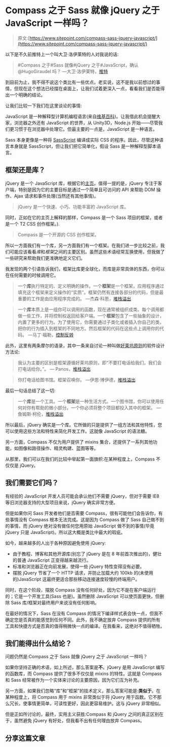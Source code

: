 # Compass 之于 Sass 就像 jQuery 之于 JavaScript 一样吗？

> 原文:[https://www.sitepoint.com/compass-sass-jquery-javascript/](https://www.sitepoint.com/compass-sass-jquery-javascript/)

以下是不久前推特上一个叫大卫·洛伊莱特的人对我说的话:

> #Compass 之于#Sass 就像#jQuery 之于#JavaScript，确认@HugoGiraudel 吗？
> —大卫·洛伊莱特，[推特](https://twitter.com/_flexbox/status/426104111403388928)

到目前为止，我不得不说这个类比有一些优点。老实说，这不是我以前想过的事情，但现在这个想法已经摆在桌面上，让我们试着更深入一点，看看我们是否能得出一个明确的结论。

让我们比较一下我们在这里谈论的事情:

JavaScript 是一种解释型计算机编程语言(来自[维基百科](http://en.wikipedia.org/wiki/JavaScript))。让我借此机会提醒大家，浏览器之外还有 JavaScript 的世界，从 Unity3D，Node.js 开始——尽管我们更习惯于在浏览器中处理它。但最主要的一点是，JavaScript 是一种语言。

Sass 本身更像是一种将 [SassScript](http://sass-lang.com/documentation/file.SASS_REFERENCE.html#sassscript) 编译成实际 CSS 的程序。因此，尽管这种语言本身就是 SassScript，但让我们把它简单化，假设 Sass 是一种解释型脚本语言。

## 框架还是库？

jQuery 是一个 JavaScript 库，根据它的[主页](http://jquery.com/)。值得一提的是，jQuery 专注于客户端，特别是因为它的主要目标是通过一个简单且可访问的 API 来帮助 DOM 操作、Ajax 请求和事件处理(当然还有其他事情)。

> jQuery 是一个快速、小巧、功能丰富的 JavaScript 库。

同时，正如在它的主页上解释的那样，Compass 是一个 Sass 项目的框架，或者是一个 T2 CSS 创作框架。).

> Compass 是一个开源的 CSS 创作框架。

所以一方面我们有一个库，另一方面我们有一个框架。在我们进一步比较之前，我们可能应该看看*库*和*框架*之间的主要区别。虽然这些术语经常互换使用，但我做了一些研究来帮助我们更准确地定义它们。

我发现的两个引语告诉我们，框架比库更全球化，而库是非常具体的东西，你可以在任何需要的时候调用它。

> 一个**库**执行特定的、定义明确的操作。一个**框架**是一个框架，应用程序通过填充这个框架来定义操作的“实质”。框架仍然有连接各部分的代码，但是最重要的工作是由应用程序完成的。
> —杰森·科恩，[堆栈溢出](http://stackoverflow.com/a/148759/1705630)

> 一个**库**本质上是一组你可以调用的函数，现在通常被组织成类。每个调用都做一些工作，并将控制权返回给客户端。一个**框架**包含了一些抽象的设计，内置了更多的行为。为了使用它，你需要通过子类化或者插入你自己的类，把你的行为插入到框架的不同地方。然后框架的代码在这些点上调用你的代码。
> —马丁·福勒，[控制反转](http://martinfowler.com/bliki/InversionOfControl.html)

此外，这里有两条摩尔的语录，其中一条来自讨论一种叫做[好莱坞原则](http://en.wikipedia.org/wiki/Hollywood_Principle)的软件设计方法论:

> 我认为主要的区别是框架遵循好莱坞原则，即“不要打电话给我们，我们会打电话给你。”。
> — Panos，[堆栈溢出](http://stackoverflow.com/a/148788/1705630)

> 你打电话给图书馆。框架召唤你。
> —伊恩·博伊德，[堆栈溢出](http://stackoverflow.com/a/233765/1705630)

最后一句话总结了这一切:

> 一个**库**是一个工具。一个**框架**是一种生活方式。一个图书馆，你可以使用任何对你有帮助的微小部分。一个你必须将整个项目都投入其中的框架。
> —詹姆斯·柯伦，[堆栈溢出](http://stackoverflow.com/a/148781/1705630)

所以最后，jQuery 确实是一个库。它所做的只是提供了一组方法和其他特性，您可以使用这些方法和特性来简化开发工作。这就像 JavaScript 的语法糖。

另一方面，Compass 不仅为用户提供了 mixins 集合，还提供了一系列其他功能，如图像和路径操作、精灵构建、蓝图等等。

从那里，我们可以在我们的比较中举起第一面旗帜:在某种程度上，Compass 不仅仅是 jQuery。

## 我们需要它们吗？

有经验的 JavaScript 开发人员可能会承认他们不需要 jQuery，但对于需要 IE8 等旧浏览器支持的大型项目来说，jQuery 确实非常方便。

但是如果你问 Sass 开发者他们是否需要 Compass，很有可能他们会告诉你，有些事情没有 Compass 根本无法完成。这是因为 Compass 做了 Sass 自己做不到的事情，而 jQuery 绝对没有做任何您用原始 JavaScript 做不到的事情(毕竟 jQuery 只是 JavaScript)。所以这大概是类比中最大的瑕疵。

如今，越来越多的人出于各种原因避免使用 jQuery:

*   由于教程、博客和其他开源库(别忘了 jQuery 是在 8 年前首次推出的)，健壮的普通 JavaScript 正变得越来越流行。
*   标准和浏览器正在向前发展，使得一些 jQuery 特性变得没有必要。
*   摆脱 jQuery 节省了一个 HTTP 请求，并防止加载大约 100kb 的(未使用的)JavaScript 这最终更适合那些移动连接速度较慢的终端用户。

同时，在这个阶段，摆脱 Compass 没有任何好处，因为它不是在客户端运行的；它是一个开发工具(Sass 也是)。虽然删除 JavaScript 可以使页面更快，但删除 Sass 库/框架对最终用户来说没有任何影响。

在最好的情况下，Sass 在没有 Compass 的情况下编译样式表会快一点，但我不确定您是否真的能感觉到任何不同。此外，我不确定放弃 Compass 提供的所有工具和快捷方式是否真的值得稍微快一点的编译。在我看来，这绝对不值得牺牲。

## 我们能得出什么结论？

问题仍然是:Compass 之于 Sass 就像 jQuery 之于 JavaScript 一样吗？

如果你坚持正确的术语，如上所述，那么答案是**不**。jQuery 是用 JavaScript 编写的函数库，而 Compass 提供了很多不仅仅是 mixins 的特性。这就是 Compass 和 Sass 经常被作为一个实体来讨论的主要原因，因为它们互为补充。

另一方面，如果我们忽略“库”和“框架”的技术定义，那么答案可能是:**类似于**。在某种程度上，将 Compass 用于 mixins 非常类似于将 jQuery 用于函数。它不那么冗长，使事情更简单，可读性更好，因此更容易维护。这与 jQuery 非常相似。

但是正如所讨论的，最终，实用主义获胜:Compass 和 jQuery 之间的真正区别在于，虽然避免 jQuery 有好处，但我看不出有任何理由放弃 Compass。

## 分享这篇文章